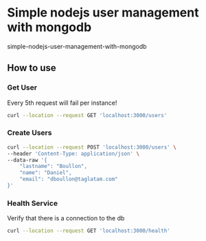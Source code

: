 # Simple nodejs user management with mongodb
simple-nodejs-user-management-with-mongodb
## How to use 

### Get User

Every 5th request will fail per instance!

```bash
curl --location --request GET 'localhost:3000/users'
```

### Create Users

```bash
curl --location --request POST 'localhost:3000/users' \
--header 'Content-Type: application/json' \
--data-raw '{
    "lastname": "Boullon",
    "name": "Daniel",
    "email": "dboullon@taglatam.com"
}'
```

### Health Service

Verify that there is a connection to the db

```bash
curl --location --request GET 'localhost:3000/health'
```